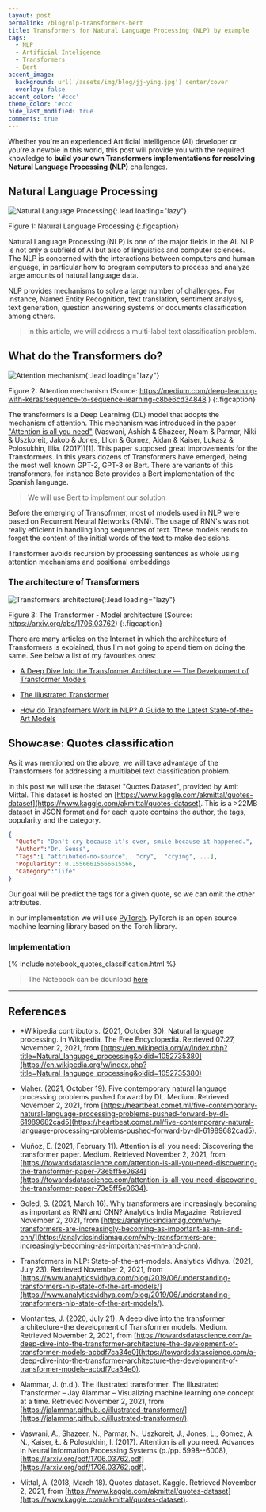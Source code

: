 ```yaml
---
layout: post
permalink: /blog/nlp-transformers-bert
title: Transformers for Natural Language Processing (NLP) by example
tags:
  - NLP
  - Artificial Inteligence
  - Transformers
  - Bert
accent_image: 
  background: url('/assets/img/blog/jj-ying.jpg') center/cover
  overlay: false
accent_color: '#ccc'
theme_color: '#ccc'
hide_last_modified: true
comments: true
---
```


Whether you're an experienced Artificial Intelligence (AI) developer or you're a newbie in this world, this post will provide you with the required knowledge to **build your own Transformers implementations for resolving Natural Language Processing (NLP)** challenges.

## Natural Language Processing

![Natural Language Processing](/assets/img/blog/nlp.png){:.lead loading="lazy"}

Figure 1: Natural Language Processing
{:.figcaption}

Natural Language Processing (NLP) is one of the major fields in the AI. NLP is not only a subfield of AI but also of linguistics and computer sciences. The NLP is concerned with the interactions between computers and human language, in particular how to program computers to process and analyze large amounts of natural language data.

NLP provides mechanisms to solve a large number of challenges. For instance, Named Entity Recognition, text translation, sentiment analysis, text generation, question answering systems or documents classification among others.

> In this article, we will address a multi-label text classification problem.

## What do the Transformers do?

![Attention mechanism](/assets/img/blog/attention.png){:.lead loading="lazy"}

Figure 2: Attention mechanism (Source: https://medium.com/deep-learning-with-keras/sequence-to-sequence-learning-c8be6cd34848 )
{:.figcaption}

The transformers is a Deep Learnimg (DL) model that adopts the mechanism of attention. This mechanism was introduced in the paper ["Attention is all you need"](https://arxiv.org/pdf/1706.03762.pdf) (Vaswani, Ashish & Shazeer, Noam & Parmar, Niki & Uszkoreit, Jakob & Jones, Llion & Gomez, Aidan & Kaiser, Lukasz & Polosukhin, Illia. (2017))[1]. This paper supposed great improvements for the Transformers. In this years dozens of Transformers have emerged, being the most well known GPT-2, GPT-3 or Bert.  There are variants of this transformers, for instance Beto provides a Bert implementation of the Spanish language.

> We will use Bert to implement our solution

Before the emerging of Transofrmer,  most of models used in NLP were based on Recurrent Neural Networks (RNN). The usage of RNN's was not really efficient in handling long sequences of text. These models tends to forget the content of the initial words of the text to make decissions. 

Transformer avoids recursion by processing sentences as whole using attention mechanisms and positional embeddings

###  The architecture of Transformers

![Transformers architecture](/assets/img/blog/arquitectura-transformers.jpeg){:.lead loading="lazy"}

Figure 3: The Transformer - Model architecture (Source: https://arxiv.org/abs/1706.03762)
{:.figcaption}

There are many articles on the Internet in which the architecture of Transformers is explained, thus I'm not going to spend tiem on doing the same. See below a list of my favourites ones:

- [A Deep Dive Into the Transformer Architecture — The Development of Transformer Models](https://towardsdatascience.com/a-deep-dive-into-the-transformer-architecture-the-development-of-transformer-models-acbdf7ca34e0)

- [The Illustrated Transformer](https://jalammar.github.io/illustrated-transformer/)

- [How do Transformers Work in NLP? A Guide to the Latest State-of-the-Art Models](https://www.analyticsvidhya.com/blog/2019/06/understanding-transformers-nlp-state-of-the-art-models/)


##  Showcase: Quotes classification

As it was mentioned on the above, we will take advantage of the Transformers for addressing a multilabel text classification problem. 

In this post we will use the dataset "Quotes Dataset", provided by Amit Mittal. This dataset is hosted on [https://www.kaggle.com/akmittal/quotes-dataset](https://www.kaggle.com/akmittal/quotes-dataset). This is a >22MB dataset in JSON format and for each quote contains the author, the tags, popularity and the category. 

```json
{
  "Quote": "Don't cry because it's over, smile because it happened.",
  "Author":"Dr. Seuss",
  "Tags":[ "attributed-no-source",  "cry",  "crying", ...],
  "Popularity": 0.15566615566615566,
  "Category":"life"
}
```
Our goal will be predict the tags for a given quote, so we can omit  the other attributes.

In our implementation we will use [PyTorch](https://pytorch.org/). PyTorch is an open source machine learning library based on the Torch library. 


### Implementation


{% include notebook_quotes_classification.html %}


> The Notebook can be dounload [here](https://github.com/ivancorrales/colab-notebooks/blob/main/Quotes_classification.ipynb)

--- 

## References

* *Wikipedia contributors. (2021, October 30). Natural language processing. In Wikipedia, The Free Encyclopedia. Retrieved 07:27, November 2, 2021, from [https://en.wikipedia.org/w/index.php?title=Natural_language_processing&oldid=1052735380](https://en.wikipedia.org/w/index.php?title=Natural_language_processing&oldid=1052735380)

* Maher. (2021, October 19). Five contemporary natural language processing problems pushed forward by DL. Medium. Retrieved November 2, 2021, from [https://heartbeat.comet.ml/five-contemporary-natural-language-processing-problems-pushed-forward-by-dl-61989682cad5](https://heartbeat.comet.ml/five-contemporary-natural-language-processing-problems-pushed-forward-by-dl-61989682cad5). 

* Muñoz, E. (2021, February 11). Attention is all you need: Discovering the transformer paper. Medium. Retrieved November 2, 2021, from [https://towardsdatascience.com/attention-is-all-you-need-discovering-the-transformer-paper-73e5ff5e0634](https://towardsdatascience.com/attention-is-all-you-need-discovering-the-transformer-paper-73e5ff5e0634). 

* Goled, S. (2021, March 16). Why transformers are increasingly becoming as important as RNN and CNN? Analytics India Magazine. Retrieved November 2, 2021, from [https://analyticsindiamag.com/why-transformers-are-increasingly-becoming-as-important-as-rnn-and-cnn/](https://analyticsindiamag.com/why-transformers-are-increasingly-becoming-as-important-as-rnn-and-cnn). 

* Transformers in NLP: State-of-the-art-models. Analytics Vidhya. (2021, July 23). Retrieved November 2, 2021, from [https://www.analyticsvidhya.com/blog/2019/06/understanding-transformers-nlp-state-of-the-art-models/](https://www.analyticsvidhya.com/blog/2019/06/understanding-transformers-nlp-state-of-the-art-models/). 

* Montantes, J. (2020, July 21). A deep dive into the transformer architecture - the development of Transformer models. Medium. Retrieved November 2, 2021, from [https://towardsdatascience.com/a-deep-dive-into-the-transformer-architecture-the-development-of-transformer-models-acbdf7ca34e0](https://towardsdatascience.com/a-deep-dive-into-the-transformer-architecture-the-development-of-transformer-models-acbdf7ca34e0). 

* Alammar, J. (n.d.). The illustrated transformer. The Illustrated Transformer – Jay Alammar – Visualizing machine learning one concept at a time. Retrieved November 2, 2021, from [https://jalammar.github.io/illustrated-transformer/](https://jalammar.github.io/illustrated-transformer/). 

* Vaswani, A., Shazeer, N., Parmar, N., Uszkoreit, J., Jones, L., Gomez, A. N., Kaiser, Ł. & Polosukhin, I. (2017). Attention is all you need. Advances in Neural Information Processing Systems (p./pp. 5998--6008), [https://arxiv.org/pdf/1706.03762.pdf](https://arxiv.org/pdf/1706.03762.pdf).

* Mittal, A. (2018, March 18). Quotes dataset. Kaggle. Retrieved November 2, 2021, from [https://www.kaggle.com/akmittal/quotes-dataset](https://www.kaggle.com/akmittal/quotes-dataset). 
